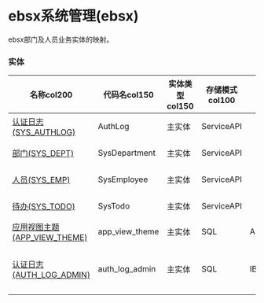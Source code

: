 # ebsx系统管理(ebsx) <!-- {docsify-ignore-all} -->

ebsx部门及人员业务实体的映射。

### 实体

|    名称col200   | 代码名col150      |  实体类型col150   | 存储模式col100 | 表名称col200   |    联合主键col100   |  主状态col100   |  权限控制col150  |  启用审计col100    |  备注col500  |
| --------  |------------| -----   |  --------|  --------|  --------|    -------- | -------- | -------- |-------- |
|[认证日志(SYS_AUTHLOG)](module/ebsx/AuthLog)|AuthLog|主实体|ServiceAPI||否|否|自控制|否|认证日志信息|
|[部门(SYS_DEPT)](module/ebsx/SysDepartment)|SysDepartment|主实体|ServiceAPI||否|否|自控制|否|部门映射实体|
|[人员(SYS_EMP)](module/ebsx/SysEmployee)|SysEmployee|主实体|ServiceAPI||否|否|自控制|否|人员映射实体|
|[待办(SYS_TODO)](module/ebsx/SysTodo)|SysTodo|主实体|ServiceAPI||否|否|自控制|否|待办信息|
|[应用视图主题(APP_VIEW_THEME)](module/ebsx/app_view_theme)|app_view_theme|主实体|SQL|APP_VIEW_THEME|否|否|自控制|否||
|[认证日志(AUTH_LOG_ADMIN)](module/ebsx/auth_log_admin)|auth_log_admin|主实体|SQL|IBZAUTHLOG|否|否|自控制|否|记录登录认证相关信息。|

